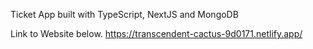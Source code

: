 Ticket App built with TypeScript, NextJS and MongoDB

Link to Website below.
https://transcendent-cactus-9d0171.netlify.app/
